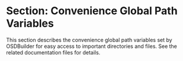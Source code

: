 # Section: Convenience Global Path Variables

This section describes the convenience global path variables set by OSDBuilder for easy access to important directories and files. See the related documentation files for details.
